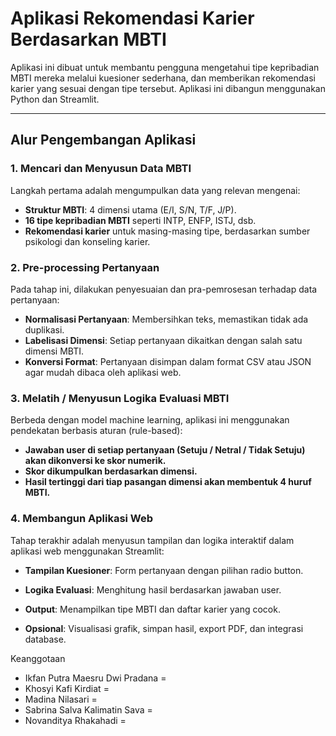 #  Aplikasi Rekomendasi Karier Berdasarkan MBTI

Aplikasi ini dibuat untuk membantu pengguna mengetahui tipe kepribadian MBTI mereka melalui kuesioner sederhana, dan memberikan rekomendasi karier yang sesuai dengan tipe tersebut. Aplikasi ini dibangun menggunakan Python dan Streamlit.

---

##  Alur Pengembangan Aplikasi

### 1. Mencari dan Menyusun Data MBTI

Langkah pertama adalah mengumpulkan data yang relevan mengenai:

- **Struktur MBTI**: 4 dimensi utama (E/I, S/N, T/F, J/P).
- **16 tipe kepribadian MBTI** seperti INTP, ENFP, ISTJ, dsb.
- **Rekomendasi karier** untuk masing-masing tipe, berdasarkan sumber psikologi dan konseling karier.

### 2. Pre-processing Pertanyaan

Pada tahap ini, dilakukan penyesuaian dan pra-pemrosesan terhadap data pertanyaan:

- **Normalisasi Pertanyaan**: Membersihkan teks, memastikan tidak ada duplikasi.
- **Labelisasi Dimensi**: Setiap pertanyaan dikaitkan dengan salah satu dimensi MBTI.
- **Konversi Format**: Pertanyaan disimpan dalam format CSV atau JSON agar mudah dibaca oleh aplikasi web.

### 3. Melatih / Menyusun Logika Evaluasi MBTI

Berbeda dengan model machine learning, aplikasi ini menggunakan pendekatan berbasis aturan (rule-based):

- **Jawaban user di setiap pertanyaan (Setuju / Netral / Tidak Setuju) akan dikonversi ke skor numerik.**
- **Skor dikumpulkan berdasarkan dimensi.**
- **Hasil tertinggi dari tiap pasangan dimensi akan membentuk 4 huruf MBTI.**

### 4. Membangun Aplikasi Web
Tahap terakhir adalah menyusun tampilan dan logika interaktif dalam aplikasi web menggunakan Streamlit:

- **Tampilan Kuesioner**: Form pertanyaan dengan pilihan radio button.

- **Logika Evaluasi**: Menghitung hasil berdasarkan jawaban user.

- **Output**: Menampilkan tipe MBTI dan daftar karier yang cocok.

- **Opsional**: Visualisasi grafik, simpan hasil, export PDF, dan integrasi database.

Keanggotaan 
- Ikfan Putra Maesru Dwi Pradana = 
- Khosyi Kafi Kirdiat = 
- Madina Nilasari = 
- Sabrina Salva Kalimatin Sava = 
- Novanditya Rhakahadi =
